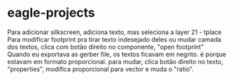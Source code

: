 # eagle-projects
Para adicionar silkscreen, adiciona texto, mas seleciona a layer 21 - tplace
Para modificar footprint pra tirar texto indesejado deles ou mudar camada dos textos, clica com botão direito no componente, "open footprint"
Quando eu exportava as gerber file, os textos ficavam em negrito. é porque estavam em formato proporcional. para mudar, clica botão direito no texto, "properties", 
modifica proporcional para vector e muda o "ratio".

